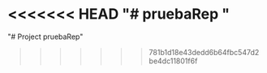 <<<<<<< HEAD
"# pruebaRep " 
=======
"# Project pruebaRep" 
>>>>>>> 781b1d18e43dedd6b64fbc547d2be4dc11801f6f
